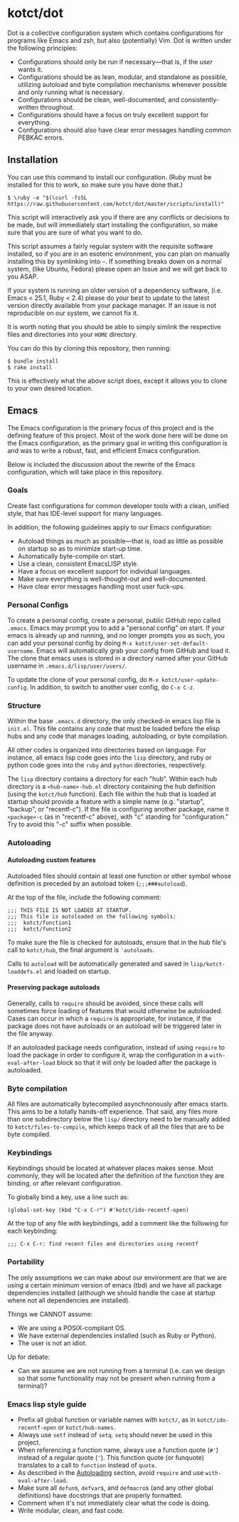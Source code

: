 # kotct/dot

Dot is a collective configuration system which contains configurations
for programs like Emacs and zsh, but also (potentially) Vim.  Dot is
written under the following principles:

* Configurations should only be run if necessary&mdash;that is, if the
  *user* wants it.
* Configurations should be as lean, modular, and standalone as
  possible, utilizing autoload and byte compilation mechanisms
  whenever possible and only running what is necessary.
* Configurations should be clean, well-documented, and
  consistently-written throughout.
* Configurations should have a focus on truly excellent support for
  everything.
* Configurations should also have clear error messages handling common
  PEBKAC errors.

## Installation

You can use this command to install our configuration.  (Ruby must be
installed for this to work, so make sure you have done that.)

    $ \ruby -e "$(\curl -fsSL https://raw.githubusercontent.com/kotct/dot/master/scripts/install)"

This script will interactively ask you if there are any conflicts or
decisions to be made, but will immediately start installing the
configuration, so make sure that you are sure of what you want to do.

This script assumes a fairly regular system with the requisite
software installed, so if you are in an esoteric environment, you can
plan on manually installing this by symlinking into `~`.  If something
breaks down on a normal system, (like Ubuntu, Fedora) please open an
Issue and we will get back to you ASAP.

If your system is running an older version of a dependency software,
(i.e. Emacs < 25.1, Ruby < 2.4) please do your best to update to the
latest version directly available from your package manager.  If an
issue is not reproducible on our system, we cannot fix it.

It is worth noting that you should be able to simply simlink the
respective files and directories into your `HOME` directory.

You can do this by cloning this repository, then running:

    $ bundle install
    $ rake install

This is effectively what the above script does, except it allows you
to clone to your own desired location.

## Emacs

The Emacs configuration is the primary focus of this project and is
the defining feature of this project.  Most of the work done here will
be done on the Emacs configuration, as the primary goal in writing
this configuration is and was to write a robust, fast, and efficient
Emacs configuration.

Below is included the discussion about the rewrite of the Emacs
configuration, which will take place in this repository.

### Goals

Create fast configurations for common developer tools with a clean,
unified style, that has IDE-level support for many languages.

In addition, the following guidelines apply to our Emacs configuration:

- Autoload things as much as possible&mdash;that is, load as little as
  possible on startup so as to minimize start-up time.
- Automatically byte-compile on start.
- Use a clean, consistent EmacsLISP style.
- Have a focus on excellent support for individual languages.
- Make sure everything is well-thought-out and well-documented.
- Have clear error messages handling most user fuck-ups.

### Personal Configs

To create a personal config, create a personal, public GitHub repo
called `.emacs`. Emacs may prompt you to add a "personal config" on
start. If your emacs is already up and running, and no longer prompts
you as such, you can add your personal config by doing
`M-x kotct/user-set-default-username`. Emacs will automatically grab
your config from GitHub and load it. The clone that emacs uses is
stored in a directory named after your GitHub username in
`.emacs.d/lisp/user/users/`.

To update the clone of your personal config, do
`M-x kotct/user-update-config`. In addition, to switch to another user
config, do `C-x C-z`.

### Structure

Within the base `.emacs.d` directory, the only checked-in emacs lisp
file is `init.el`.  This file contains any code that must be loaded
before the elisp hubs and any code that manages loading, autoloading,
or byte compilation.

All other codes is organized into directories based on language.  For
instance, all emacs lisp code goes into the `lisp` directory, and ruby
or python code goes into the `ruby` and `python` directories,
respectively.

The `lisp` directory contains a directory for each "hub".  Within each
hub directory is a `<hub-name>-hub.el` directory containing the hub
definition (using the `kotct/hub` function).  Each file within the hub
that is loaded at startup should provide a feature with a simple name
(e.g. "startup", "backup", or "recentf-c").  If the file is
configuring another package, name it `<package>-c` (as in "recentf-c"
above), with "c" standing for "configuration."  Try to avoid this "-c"
suffix when possible.

### Autoloading

#### Autoloading custom features

Autoloaded files should contain at least one function or other symbol
whose definition is preceded by an autoload token (`;;;###autoload`).

At the top of the file, include the following comment:

```
;;; THIS FILE IS NOT LOADED AT STARTUP.
;;; This file is autoloaded on the following symbols:
;;;  kotct/function1
;;;  kotct/function2
```

To make sure the file is checked for autoloads, ensure that in the
hub file's call to `kotct/hub`, the final argument is `'autoloads`.

Calls to `autoload` will be automatically generated and saved in
`lisp/kotct-loaddefs.el` and loaded on startup.

#### Preserving package autoloads

Generally, calls to `require` should be avoided, since these calls
will sometimes force loading of features that would otherwise be
autoloaded.  Cases can occur in which a `require` is appropriate, for
instance, if the package does not have autoloads or an autoload will
be triggered later in the file anyway.

If an autoloaded package needs configuration, instead of using
`require` to load the package in order to configure it, wrap the
configuration in a `with-eval-after-load` block so that it will only
be loaded after the package is autoloaded.

### Byte compilation

All files are automatically bytecompiled asynchnonously after emacs
starts. This aims to be a totally hands-off experience. That said,
any files more than one subdirectory below the `lisp/` directory
need to be manually added to `kotct/files-to-compile`, which keeps
track of all the files that are to be byte compiled.

### Keybindings

Keybindings should be located at whatever places makes sense.  Most
commonly, they will be located after the definition of the function
they are binding, or after relevant configuration.

To globally bind a key, use a line such as:

```
(global-set-key (kbd "C-x C-r") #'kotct/ido-recentf-open)
```

At the top of any file with keybindings, add a comment like the
following for each keybinding:

```
;;; C-x C-r: find recent files and directories using recentf
```

### Portability

The only assumptions we can make about our environment are that we are
using a certain minimum version of emacs (tbd) and we have all package
dependencies installed (although we should handle the case at startup
where not all dependencies are installed).

Things we CANNOT assume:
- We are using a POSIX-compliant OS.
- We have external dependencies installed (such as Ruby or Python).
- The user is not an idiot.

Up for debate:
- Can we assume we are not running from a terminal (i.e. can we design
  so that some functionality may not be present when running from a
  terminal)?

### Emacs lisp style guide

- Prefix all global function or variable names with `kotct/`, as in
  `kotct/ido-recentf-open` or `kotct/hub-names`.
- Always use `setf` instead of `setq`.  `setq` should never be used in
  this project.
- When referencing a function name, always use a function quote (`#'`)
  instead of a regular quote (`'`). This function quote (or funquote)
  translates to a call to `function` instead of `quote`.
- As described in
  the [Autoloading](https://github.com/kotct/dot#autoloading) section,
  avoid `require` and use `with-eval-after-load`.
- Make sure all `defun`s, `defvar`s, and `defmacro`s (and any other
  global definitions) have docstrings that are properly formatted.
- Comment when it's not immediately clear what the code is doing.
- Write modular, clean, and fast code.
